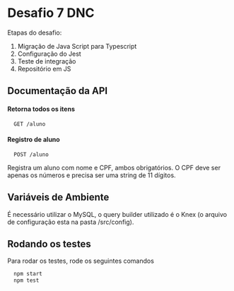 
# Desafio 7 DNC

Etapas do desafio:
1) Migração de Java Script para Typescript
2) Configuração do Jest
3) Teste de integração
4) Repositório em JS




## Documentação da API

#### Retorna todos os itens

```http
  GET /aluno
```

#### Registro de aluno

```http
  POST /aluno
```

Registra um aluno com nome e CPF, ambos obrigatórios. O CPF deve ser apenas os números e precisa ser uma string de 11 dígitos.
## Variáveis de Ambiente

É necessário utilizar o MySQL, o query builder utilizado é o Knex (o arquivo de configuração esta na pasta /src/config).

## Rodando os testes

Para rodar os testes, rode os seguintes comandos

```bash
  npm start
  npm test
```

